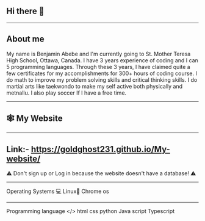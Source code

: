## Hi there 👋

________________________________________________________
## About me 
 My name is Benjamin Abebe and I'm currently going to St. Mother Teresa High School, Ottawa, Canada. I have 3 years experience of coding and I can 5 programming languages. Through these 3 years, I have claimed quite a few certificates for my accomplishments for 300+ hours of coding course. I do math to improve my problem solving skills and critical thinking skills. I do martial arts like taekwondo to make my self active both physically and metnallu. I also play soccer If I have a free time. 

__________________________________________________________________________________________________
## 🕸️ My Website
__________________________________________________________________________________________________
## Link:- https://goldghost231.github.io/My-website/

⚠︎ Don't sign up or Log in because the website doesn't have a database! ⚠︎
__________________________________________________________________________________________________
 Operating Systems 💻
 Linux🐧
Chrome os
__________________________________________________________________________________________________
 Programming language </>
 html
 css
 python 
 Java script
 Typescript
